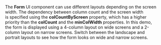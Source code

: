 The **Form** UI component can use different layouts depending on&nbsp;the screen width. The dependency between column count and the screen width is&nbsp;specified using the **colCountByScreen** property, which has a&nbsp;higher priority than the **colCount** and the **minColWidth** properties. In&nbsp;this demo, the form is&nbsp;displayed using a&nbsp;4-column layout on&nbsp;wide screens and a&nbsp;2-column layout on&nbsp;narrow screens. Switch between the landscape and portrait layouts to&nbsp;see how the form looks on&nbsp;wide and narrow screens.
